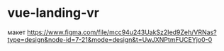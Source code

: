 # vue-landing-vr
макет https://www.figma.com/file/mcc94u243UakSz2Ied9Zeh/VRNas?type=design&node-id=7-21&mode=design&t=UwJXNPtmFUCEYjo0-0
